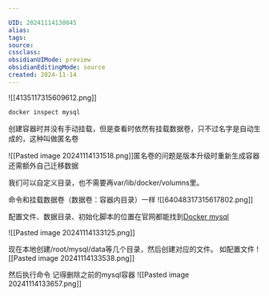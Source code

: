 ```yaml
---

UID: 20241114130845 
alias: 
tags: 
source: 
cssclass: 
obsidianUIMode: preview
obsidianEditingMode: source
created: 2024-11-14
---
```


![[4135117315609612.png]]

```bash
docker inspect mysql
```


创建容器时并没有手动挂载，但是查看时依然有挂载数据卷，只不过名字是自动生成的，这种叫做匿名卷

![[Pasted image 20241114131518.png]]匿名卷的问题是版本升级时重新生成容器还需额外自己迁移数据

我们可以自定义目录，也不需要再var/lib/docker/volumns里。

命令和挂载数据卷（数据卷：容器内目录）一样
![[64048317315617802.png]]

配置文件、数据目录、初始化脚本的位置在官网都能找到[Docker mysql](https://hub.docker.com/_/mysql)

![[Pasted image 20241114133125.png]]

现在本地创建/root/mysql/data等几个目录，然后创建对应的文件。
如配置文件
![[Pasted image 20241114133538.png]]

然后执行命令
记得删除之前的mysql容器
![[Pasted image 20241114133657.png]]